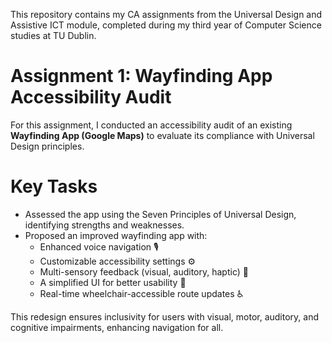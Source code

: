This repository contains my CA assignments from the Universal Design and Assistive ICT module, completed during my third year of Computer Science studies at TU Dublin.

# Assignment 1: Wayfinding App Accessibility Audit  

For this assignment, I conducted an accessibility audit of an existing **Wayfinding App (Google Maps)** to evaluate its compliance with Universal Design principles.  

# Key Tasks

- Assessed the app using the Seven Principles of Universal Design, identifying strengths and weaknesses.  
- Proposed an improved wayfinding app with:  
  - Enhanced voice navigation 🎙️  
  - Customizable accessibility settings ⚙️  
  - Multi-sensory feedback (visual, auditory, haptic) 🔔  
  - A simplified UI for better usability 🎨  
  - Real-time wheelchair-accessible route updates ♿  

This redesign ensures inclusivity for users with visual, motor, auditory, and cognitive impairments, enhancing navigation for all.  
